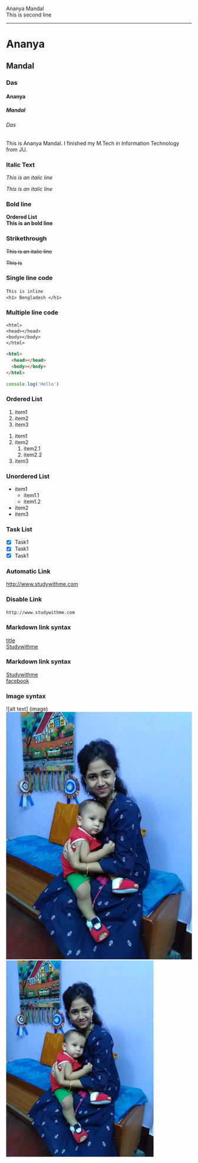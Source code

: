 <!-- markdown tutorial-->

Ananya Mandal<br/>
This is second line

---

# Ananya

## Mandal

### Das

#### Ananya

##### Mandal

###### Das

<p>This is Ananya Mandal. I finished my M.Tech in Information Technology from JU.</p>

### Italic Text

<i> This is an italic line </i><br>

_This is an italic line_ <br>

### Bold line

**Ordered List** <br>
**This is an bold line**

### Strikethrough

<del> This is an italic line </del><br>

~~This is~~
<br/>

### Single line code

`This is inline` <br>
`<h1> Bengladesh </h1>`
<br/>

### Multiple line code

```
<html>
<head></head>
<body></body>
</html>
```

```html
<html>
  <head></head>
  <body></body>
</html>
```

```Javascript
console.log('Hello')
```

### Ordered List

<ol>
  <li>item1</li>
  <li>item2</li>
  <li>item3</li>
</ol>

1. item1
2. item2
   1. item2.1
   2. item2.2
3. item3
   <br/>

### Unordered List

- item1
  - item1.1
  - item1.2
- item2
- item3
  <br/>

### Task List

- [x] Task1
- [x] Task1
- [x] Task1
      <br/>

### Automatic Link

http://www.studywithme.com

### Disable Link

`http://www.studywithme.com`

### Markdown link syntax

[title](link)<br>
[Studywithme](http://www.studywithme.com)

### Markdown link syntax

[Studywithme][websitelink]<br>
[facebook][facebooklink]
<br>

<!-- all link is here -->

[websitelink]: http://www.studywithme.com
[facebooklink]: http://www.studywithme.com

### Image syntax

![alt text] (image)
![profile](./images/BIEA0198.jpg)
<img src ="./images/BIEA0198.jpg" width ="400">
